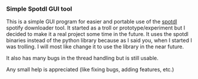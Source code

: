 ### Simple Spotdl GUI tool
This is a simple GUI program for easier and portable use of the [spotdl](https://github.com/spotDL/spotify-downloader) spotify downloader tool.
It started as a troll or prototype/experiment but I decided to make it a real project some time in the future.
It uses the spotdl binaries instead of the python library because as I said you, when I started I was trolling.
I will most like change it to use the library in the near future.

It also has many bugs in the thread handling but is still usable.

Any small help is appreciated (like fixing bugs, adding features, etc.)

